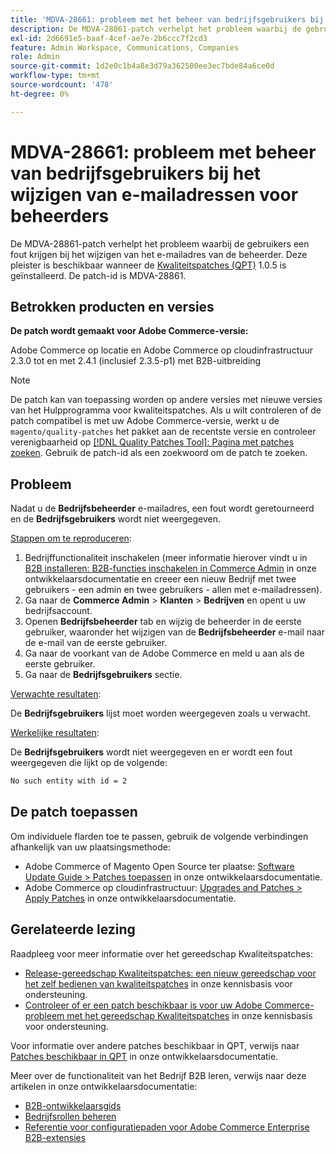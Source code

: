 ```yaml
---
title: 'MDVA-28661: probleem met het beheer van bedrijfsgebruikers bij het wijzigen van e-mailadressen voor beheerders'
description: De MDVA-28861-patch verhelpt het probleem waarbij de gebruikers een fout krijgen bij het wijzigen van het e-mailadres van de beheerder. Deze patch is beschikbaar wanneer [Quality Patches Tool (QPT)] (/help/announcements/adobe-commerce-announcements/magento-quality-patches-released-new-tool-to-self-serve-quality-patches.md) 1.0.5 is geïnstalleerd. De patch-id is MDVA-28861.
exl-id: 2d6691e5-baaf-4cef-ae7e-2b6ccc7f2cd3
feature: Admin Workspace, Communications, Companies
role: Admin
source-git-commit: 1d2e0c1b4a8e3d79a362500ee3ec7bde84a6ce0d
workflow-type: tm+mt
source-wordcount: '478'
ht-degree: 0%

---
```


# MDVA-28661: probleem met beheer van bedrijfsgebruikers bij het wijzigen van e-mailadressen voor beheerders

De MDVA-28861-patch verhelpt het probleem waarbij de gebruikers een fout krijgen bij het wijzigen van het e-mailadres van de beheerder. Deze pleister is beschikbaar wanneer de [Kwaliteitspatches (QPT)](/help/announcements/adobe-commerce-announcements/magento-quality-patches-released-new-tool-to-self-serve-quality-patches.md) 1.0.5 is geïnstalleerd. De patch-id is MDVA-28861.

## Betrokken producten en versies

**De patch wordt gemaakt voor Adobe Commerce-versie:**

Adobe Commerce op locatie en Adobe Commerce op cloudinfrastructuur 2.3.0 tot en met 2.4.1 (inclusief 2.3.5-p1) met B2B-uitbreiding

>[!NOTE]
>
>De patch kan van toepassing worden op andere versies met nieuwe versies van het Hulpprogramma voor kwaliteitspatches. Als u wilt controleren of de patch compatibel is met uw Adobe Commerce-versie, werkt u de `magento/quality-patches` het pakket aan de recentste versie en controleer verenigbaarheid op [[!DNL Quality Patches Tool]: Pagina met patches zoeken](https://devdocs.magento.com/quality-patches/tool.html#patch-grid). Gebruik de patch-id als een zoekwoord om de patch te zoeken.

## Probleem

Nadat u de **Bedrijfsbeheerder** e-mailadres, een fout wordt geretourneerd en de **Bedrijfsgebruikers** wordt niet weergegeven.

<u>Stappen om te reproduceren</u>:

1. Bedrijffunctionaliteit inschakelen (meer informatie hierover vindt u in [B2B installeren: B2B-functies inschakelen in Commerce Admin](https://devdocs.magento.com/extensions/b2b/#enable-b2b-features-in-magento-admin) in onze ontwikkelaarsdocumentatie en creeer een nieuw Bedrijf met twee gebruikers - een admin en twee gebruikers - allen met e-mailadressen).
1. Ga naar de **Commerce Admin** > **Klanten** > **Bedrijven** en opent u uw bedrijfsaccount.
1. Openen **Bedrijfsbeheerder** tab en wijzig de beheerder in de eerste gebruiker, waaronder het wijzigen van de **Bedrijfsbeheerder** e-mail naar de e-mail van de eerste gebruiker.
1. Ga naar de voorkant van de Adobe Commerce en meld u aan als de eerste gebruiker.
1. Ga naar de **Bedrijfsgebruikers** sectie.

<u>Verwachte resultaten</u>:

De **Bedrijfsgebruikers** lijst moet worden weergegeven zoals u verwacht.

<u>Werkelijke resultaten</u>:

De **Bedrijfsgebruikers** wordt niet weergegeven en er wordt een fout weergegeven die lijkt op de volgende:

```bash
No such entity with id = 2
```

## De patch toepassen

Om individuele flarden toe te passen, gebruik de volgende verbindingen afhankelijk van uw plaatsingsmethode:

* Adobe Commerce of Magento Open Source ter plaatse: [Software Update Guide > Patches toepassen](https://devdocs.magento.com/guides/v2.4/comp-mgr/patching/mqp.html) in onze ontwikkelaarsdocumentatie.
* Adobe Commerce op cloudinfrastructuur: [Upgrades and Patches > Apply Patches](https://devdocs.magento.com/cloud/project/project-patch.html) in onze ontwikkelaarsdocumentatie.

## Gerelateerde lezing

Raadpleeg voor meer informatie over het gereedschap Kwaliteitspatches:

* [Release-gereedschap Kwaliteitspatches: een nieuw gereedschap voor het zelf bedienen van kwaliteitspatches](/help/announcements/adobe-commerce-announcements/magento-quality-patches-released-new-tool-to-self-serve-quality-patches.md) in onze kennisbasis voor ondersteuning.
* [Controleer of er een patch beschikbaar is voor uw Adobe Commerce-probleem met het gereedschap Kwaliteitspatches](/help/support-tools/patches-available-in-qpt-tool/check-patch-for-magento-issue-with-magento-quality-patches.md) in onze kennisbasis voor ondersteuning.

Voor informatie over andere patches beschikbaar in QPT, verwijs naar [Patches beschikbaar in QPT](https://devdocs.magento.com/quality-patches/tool.html#patch-grid) in onze ontwikkelaarsdocumentatie.

Meer over de functionaliteit van het Bedrijf B2B leren, verwijs naar deze artikelen in onze ontwikkelaarsdocumentatie:

* [B2B-ontwikkelaarsgids](https://devdocs.magento.com/guides/v2.4/b2b/bk-b2b.html)
* [Bedrijfsrollen beheren](https://devdocs.magento.com/guides/v2.4/b2b/roles.html)
* [Referentie voor configuratiepaden voor Adobe Commerce Enterprise B2B-extensies](https://devdocs.magento.com/guides/v2.4/config-guide/prod/config-reference-b2b.html)
